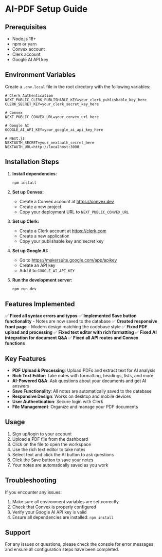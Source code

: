 # AI-PDF Setup Guide

## Prerequisites

- Node.js 18+ 
- npm or yarn
- Convex account
- Clerk account
- Google AI API key

## Environment Variables

Create a `.env.local` file in the root directory with the following variables:

```env
# Clerk Authentication
NEXT_PUBLIC_CLERK_PUBLISHABLE_KEY=your_clerk_publishable_key_here
CLERK_SECRET_KEY=your_clerk_secret_key_here

# Convex
NEXT_PUBLIC_CONVEX_URL=your_convex_url_here

# Google AI
GOOGLE_AI_API_KEY=your_google_ai_api_key_here

# Next.js
NEXTAUTH_SECRET=your_nextauth_secret_here
NEXTAUTH_URL=http://localhost:3000
```

## Installation Steps

1. **Install dependencies:**
   ```bash
   npm install
   ```

2. **Set up Convex:**
   - Create a Convex account at https://convex.dev
   - Create a new project
   - Copy your deployment URL to `NEXT_PUBLIC_CONVEX_URL`

3. **Set up Clerk:**
   - Create a Clerk account at https://clerk.com
   - Create a new application
   - Copy your publishable key and secret key

4. **Set up Google AI:**
   - Go to https://makersuite.google.com/app/apikey
   - Create an API key
   - Add it to `GOOGLE_AI_API_KEY`

5. **Run the development server:**
   ```bash
   npm run dev
   ```

## Features Implemented

✅ **Fixed all syntax errors and typos**
✅ **Implemented Save button functionality** - Notes are now saved to the database
✅ **Created responsive front page** - Modern design matching the codebase style
✅ **Fixed PDF upload and processing**
✅ **Fixed text editor with rich formatting**
✅ **Fixed AI integration for document Q&A**
✅ **Fixed all API routes and Convex functions**

## Key Features

- **PDF Upload & Processing**: Upload PDFs and extract text for AI analysis
- **Rich Text Editor**: Take notes with formatting, headings, lists, and more
- **AI-Powered Q&A**: Ask questions about your documents and get AI answers
- **Save Functionality**: All notes are automatically saved to the database
- **Responsive Design**: Works on desktop and mobile devices
- **User Authentication**: Secure login with Clerk
- **File Management**: Organize and manage your PDF documents

## Usage

1. Sign up/login to your account
2. Upload a PDF file from the dashboard
3. Click on the file to open the workspace
4. Use the rich text editor to take notes
5. Select text and click the AI button to ask questions
6. Click the Save button to save your notes
7. Your notes are automatically saved as you work

## Troubleshooting

If you encounter any issues:

1. Make sure all environment variables are set correctly
2. Check that Convex is properly configured
3. Verify your Google AI API key is valid
4. Ensure all dependencies are installed: `npm install`

## Support

For any issues or questions, please check the console for error messages and ensure all configuration steps have been completed.
